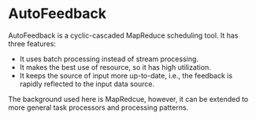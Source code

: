 AutoFeedback
==================

AutoFeedback is a cyclic-cascaded MapReduce scheduling tool. It has three
features:

* It uses batch processing instead of stream processing.
* It makes the best use of resource, so it has high utilization.
* It keeps the source of input more up-to-date, i.e., the feedback is rapidly
  reflected to the input data source.

The background used here is MapRedcue, however, it can be extended to more
general task processors and processing patterns.

